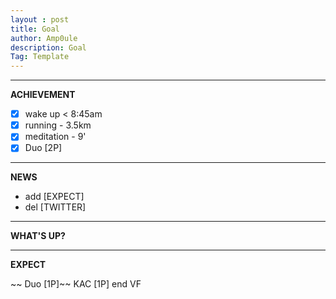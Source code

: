 ```yaml
---
layout : post
title: Goal
author: Amp0ule
description: Goal
Tag: Template
---
```


*****
**ACHIEVEMENT**

- [x] wake up < 8:45am
- [x] running - 3.5km
- [x] meditation - 9'
- [x] Duo [2P]

*****
**NEWS**

- add [EXPECT]
- del [TWITTER]



*****
**WHAT'S UP?**


*****
**EXPECT**

~~ Duo [1P]~~
KAC [1P]
end VF






